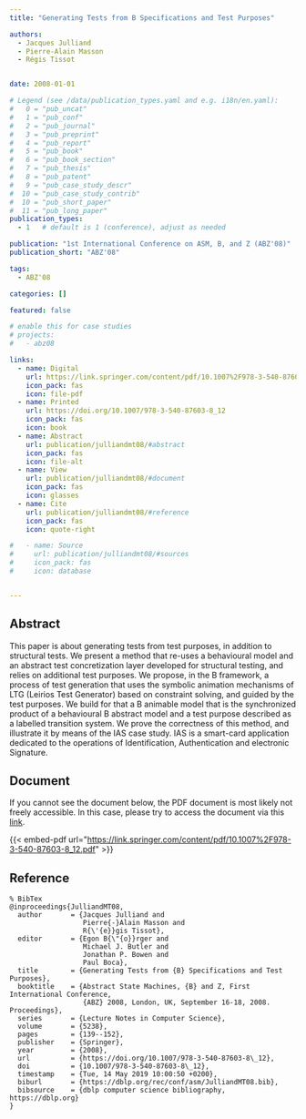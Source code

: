 ```yaml
---
title: "Generating Tests from B Specifications and Test Purposes"

authors:
  - Jacques Julliand
  - Pierre-Alain Masson
  - Régis Tissot


date: 2008-01-01

# Legend (see /data/publication_types.yaml and e.g. i18n/en.yaml): 
#   0 = "pub_uncat"
#   1 = "pub_conf"
#   2 = "pub_journal"
#   3 = "pub_preprint"
#   4 = "pub_report"
#   5 = "pub_book"
#   6 = "pub_book_section"
#   7 = "pub_thesis"
#   8 = "pub_patent"
#   9 = "pub_case_study_descr"
#  10 = "pub_case_study_contrib"
#  10 = "pub_short_paper"
#  11 = "pub_long_paper"
publication_types:
  - 1   # default is 1 (conference), adjust as needed

publication: "1st International Conference on ASM, B, and Z (ABZ'08)"
publication_short: "ABZ'08"

tags:
  - ABZ'08

categories: []

featured: false

# enable this for case studies
# projects:
#   - abz08

links:
  - name: Digital
    url: https://link.springer.com/content/pdf/10.1007%2F978-3-540-87603-8_12.pdf
    icon_pack: fas
    icon: file-pdf
  - name: Printed
    url: https://doi.org/10.1007/978-3-540-87603-8_12
    icon_pack: fas
    icon: book
  - name: Abstract
    url: publication/julliandmt08/#abstract
    icon_pack: fas
    icon: file-alt
  - name: View
    url: publication/julliandmt08/#document
    icon_pack: fas
    icon: glasses
  - name: Cite
    url: publication/julliandmt08/#reference
    icon_pack: fas
    icon: quote-right

#   - name: Source
#     url: publication/julliandmt08/#sources
#     icon_pack: fas
#     icon: database


---
```


## Abstract

This paper is about generating tests from test purposes, in addition to structural tests. We present a method that re-uses a behavioural model and an abstract test concretization layer developed for structural testing, and relies on additional test purposes. We propose, in the B framework, a process of test generation that uses the symbolic animation mechanisms of LTG (Leirios Test Generator) based on constraint solving, and guided by the test purposes. We build for that a B animable model that is the synchronized product of a behavioural B abstract model and a test purpose described as a labelled transition system. We prove the correctness of this method, and illustrate it by means of the IAS case study. IAS is a smart-card application dedicated to the operations of Identification, Authentication and electronic Signature.

## Document

If you cannot see the document below, the PDF document is most likely not freely accessible. In this case, please try to access the document via this <a href="https://link.springer.com/content/pdf/10.1007%2F978-3-540-87603-8_12.pdf">link</a>.

{{< embed-pdf url="https://link.springer.com/content/pdf/10.1007%2F978-3-540-87603-8_12.pdf" >}}

## Reference

```
% BibTex
@inproceedings{JulliandMT08,
  author       = {Jacques Julliand and
                  Pierre{-}Alain Masson and
                  R{\'{e}}gis Tissot},
  editor       = {Egon B{\"{o}}rger and
                  Michael J. Butler and
                  Jonathan P. Bowen and
                  Paul Boca},
  title        = {Generating Tests from {B} Specifications and Test Purposes},
  booktitle    = {Abstract State Machines, {B} and Z, First International Conference,
                  {ABZ} 2008, London, UK, September 16-18, 2008. Proceedings},
  series       = {Lecture Notes in Computer Science},
  volume       = {5238},
  pages        = {139--152},
  publisher    = {Springer},
  year         = {2008},
  url          = {https://doi.org/10.1007/978-3-540-87603-8\_12},
  doi          = {10.1007/978-3-540-87603-8\_12},
  timestamp    = {Tue, 14 May 2019 10:00:50 +0200},
  biburl       = {https://dblp.org/rec/conf/asm/JulliandMT08.bib},
  bibsource    = {dblp computer science bibliography, https://dblp.org}
}


```

<!-- # add information for case study papers (if available)
## Sources

- **Used formal method:**
  [ASM](/method/asm)
- **Resources and tools:**
  Asmeta

For more information, please contact the <a href ="mailto:silvia.bonfanti@unibg.it;arcaini@nii.ac.jp;angelo.gargantini@unibg.it;scandurra@unibg.it;elvinia.riccobene@unimi.it">authors</a>-->

